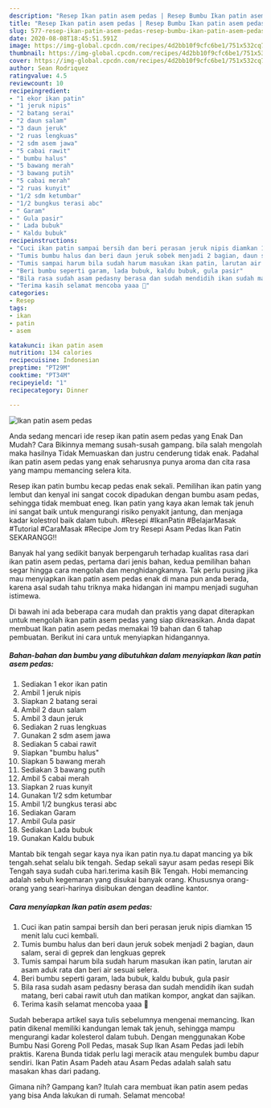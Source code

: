 ```yaml
---
description: "Resep Ikan patin asem pedas | Resep Bumbu Ikan patin asem pedas Yang Enak Banget"
title: "Resep Ikan patin asem pedas | Resep Bumbu Ikan patin asem pedas Yang Enak Banget"
slug: 577-resep-ikan-patin-asem-pedas-resep-bumbu-ikan-patin-asem-pedas-yang-enak-banget
date: 2020-08-08T18:45:51.591Z
image: https://img-global.cpcdn.com/recipes/4d2bb10f9cfc6be1/751x532cq70/ikan-patin-asem-pedas-foto-resep-utama.jpg
thumbnail: https://img-global.cpcdn.com/recipes/4d2bb10f9cfc6be1/751x532cq70/ikan-patin-asem-pedas-foto-resep-utama.jpg
cover: https://img-global.cpcdn.com/recipes/4d2bb10f9cfc6be1/751x532cq70/ikan-patin-asem-pedas-foto-resep-utama.jpg
author: Sean Rodriquez
ratingvalue: 4.5
reviewcount: 10
recipeingredient:
- "1 ekor ikan patin"
- "1 jeruk nipis"
- "2 batang serai"
- "2 daun salam"
- "3 daun jeruk"
- "2 ruas lengkuas"
- "2 sdm asem jawa"
- "5 cabai rawit"
- " bumbu halus"
- "5 bawang merah"
- "3 bawang putih"
- "5 cabai merah"
- "2 ruas kunyit"
- "1/2 sdm ketumbar"
- "1/2 bungkus terasi abc"
- " Garam"
- " Gula pasir"
- " Lada bubuk"
- " Kaldu bubuk"
recipeinstructions:
- "Cuci ikan patin sampai bersih dan beri perasan jeruk nipis diamkan 15 menit lalu cuci kembali."
- "Tumis bumbu halus dan beri daun jeruk sobek menjadi 2 bagian, daun salam, serai di geprek dan lengkuas geprek"
- "Tumis sampai harum bila sudah harum masukan ikan patin, larutan air asam aduk rata dan beri air sesuai selera."
- "Beri bumbu seperti garam, lada bubuk, kaldu bubuk, gula pasir"
- "Bila rasa sudah asam pedasny berasa dan sudah mendidih ikan sudah matang, beri cabai rawit utuh dan matikan kompor, angkat dan sajikan."
- "Terima kasih selamat mencoba yaaa 🙏"
categories:
- Resep
tags:
- ikan
- patin
- asem

katakunci: ikan patin asem 
nutrition: 134 calories
recipecuisine: Indonesian
preptime: "PT29M"
cooktime: "PT34M"
recipeyield: "1"
recipecategory: Dinner

---
```



![Ikan patin asem pedas](https://img-global.cpcdn.com/recipes/4d2bb10f9cfc6be1/751x532cq70/ikan-patin-asem-pedas-foto-resep-utama.jpg)

Anda sedang mencari ide resep ikan patin asem pedas yang Enak Dan Mudah? Cara Bikinnya memang susah-susah gampang. bila salah mengolah maka hasilnya Tidak Memuaskan dan justru cenderung tidak enak. Padahal ikan patin asem pedas yang enak seharusnya punya aroma dan cita rasa yang mampu memancing selera kita.

Resep ikan patin bumbu kecap pedas enak sekali. Pemilihan ikan patin yang lembut dan kenyal ini sangat cocok dipadukan dengan bumbu asam pedas, sehingga tidak membuat eneg. Ikan patin yang kaya akan lemak tak jenuh ini sangat baik untuk mengurangi risiko penyakit jantung, dan menjaga kadar kolestrol baik dalam tubuh. #Resepi #IkanPatin #BelajarMasak #Tutorial #CaraMasak #Recipe Jom try Resepi Asam Pedas Ikan Patin SEKARANGG!!

Banyak hal yang sedikit banyak berpengaruh terhadap kualitas rasa dari ikan patin asem pedas, pertama dari jenis bahan, kedua pemilihan bahan segar hingga cara mengolah dan menghidangkannya. Tak perlu pusing jika mau menyiapkan ikan patin asem pedas enak di mana pun anda berada, karena asal sudah tahu triknya maka hidangan ini mampu menjadi suguhan istimewa.


Di bawah ini ada beberapa cara mudah dan praktis yang dapat diterapkan untuk mengolah ikan patin asem pedas yang siap dikreasikan. Anda dapat membuat Ikan patin asem pedas memakai 19 bahan dan 6 tahap pembuatan. Berikut ini cara untuk menyiapkan hidangannya.

<!--inarticleads1-->

##### Bahan-bahan dan bumbu yang dibutuhkan dalam menyiapkan Ikan patin asem pedas:

1. Sediakan 1 ekor ikan patin
1. Ambil 1 jeruk nipis
1. Siapkan 2 batang serai
1. Ambil 2 daun salam
1. Ambil 3 daun jeruk
1. Sediakan 2 ruas lengkuas
1. Gunakan 2 sdm asem jawa
1. Sediakan 5 cabai rawit
1. Siapkan  &#34;bumbu halus&#34;
1. Siapkan 5 bawang merah
1. Sediakan 3 bawang putih
1. Ambil 5 cabai merah
1. Siapkan 2 ruas kunyit
1. Gunakan 1/2 sdm ketumbar
1. Ambil 1/2 bungkus terasi abc
1. Sediakan  Garam
1. Ambil  Gula pasir
1. Sediakan  Lada bubuk
1. Gunakan  Kaldu bubuk


Mantab bik tengah segar kaya nya ikan patin nya.tu dapat mancing ya bik tengah.sehat selalu bik tengah. Sedap sekali sayur asam pedas resepi Bik Tengah saya sudah cuba hari.terima kasih Bik Tengah. Hobi memancing adalah sebuh kegemaran yang disukai banyak orang. Khususnya orang-orang yang seari-harinya disibukan dengan deadline kantor. 

<!--inarticleads2-->

##### Cara menyiapkan Ikan patin asem pedas:

1. Cuci ikan patin sampai bersih dan beri perasan jeruk nipis diamkan 15 menit lalu cuci kembali.
1. Tumis bumbu halus dan beri daun jeruk sobek menjadi 2 bagian, daun salam, serai di geprek dan lengkuas geprek
1. Tumis sampai harum bila sudah harum masukan ikan patin, larutan air asam aduk rata dan beri air sesuai selera.
1. Beri bumbu seperti garam, lada bubuk, kaldu bubuk, gula pasir
1. Bila rasa sudah asam pedasny berasa dan sudah mendidih ikan sudah matang, beri cabai rawit utuh dan matikan kompor, angkat dan sajikan.
1. Terima kasih selamat mencoba yaaa 🙏


Sudah beberapa artikel saya tulis sebelumnya mengenai memancing. Ikan patin dikenal memiliki kandungan lemak tak jenuh, sehingga mampu mengurangi kadar kolesterol dalam tubuh. Dengan menggunakan Kobe Bumbu Nasi Goreng Poll Pedas, masak Sup Ikan Asam Pedas jadi lebih praktis. Karena Bunda tidak perlu lagi meracik atau mengulek bumbu dapur sendiri. Ikan Patin Asam Padeh atau Asam Pedas adalah salah satu masakan khas dari padang. 

Gimana nih? Gampang kan? Itulah cara membuat ikan patin asem pedas yang bisa Anda lakukan di rumah. Selamat mencoba!
